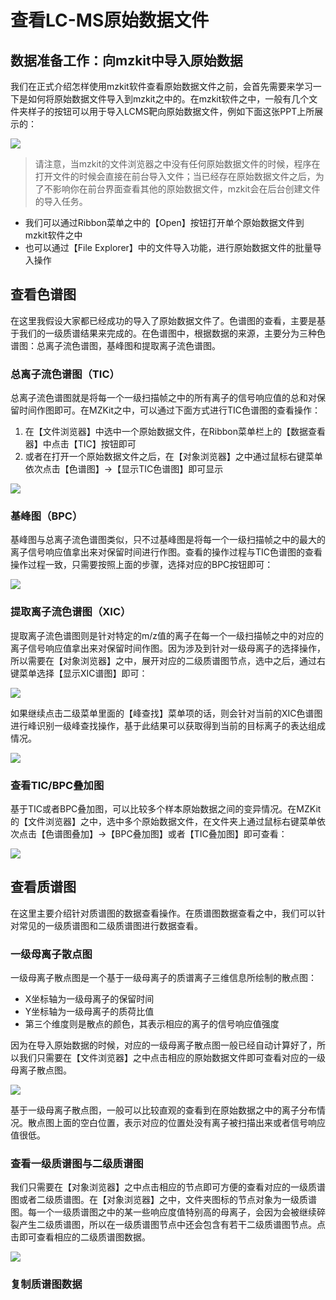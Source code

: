 # 查看LC-MS原始数据文件

<!-- 2022-07-14 -->

## 数据准备工作：向mzkit中导入原始数据

我们在正式介绍怎样使用mzkit软件查看原始数据文件之前，会首先需要来学习一下是如何将原始数据文件导入到mzkit之中的。在mzkit软件之中，一般有几个文件夹样子的按钮可以用于导入LCMS靶向原始数据文件，例如下面这张PPT上所展示的：

![](https://i0.wp.com/stack.xieguigang.me/wp-content/uploads/2021/07/man.png?ssl=1)
> 请注意，当mzkit的文件浏览器之中没有任何原始数据文件的时候，程序在打开文件的时候会直接在前台导入文件；当已经存在原始数据文件之后，为了不影响你在前台界面查看其他的原始数据文件，mzkit会在后台创建文件的导入任务。

+ 我们可以通过Ribbon菜单之中的【Open】按钮打开单个原始数据文件到mzkit软件之中
+ 也可以通过【File Explorer】中的文件导入功能，进行原始数据文件的批量导入操作

## 查看色谱图

在这里我假设大家都已经成功的导入了原始数据文件了。色谱图的查看，主要是基于我们的一级质谱结果来完成的。在色谱图中，根据数据的来源，主要分为三种色谱图：总离子流色谱图，基峰图和提取离子流色谱图。

### 总离子流色谱图（TIC）

总离子流色谱图就是将每一个一级扫描帧之中的所有离子的信号响应值的总和对保留时间作图即可。在MZKit之中，可以通过下面方式进行TIC色谱图的查看操作：

1. 在【文件浏览器】中选中一个原始数据文件，在Ribbon菜单栏上的【数据查看器】中点击【TIC】按钮即可
2. 或者在打开一个原始数据文件之后，在【对象浏览器】之中通过鼠标右键菜单依次点击【色谱图】->【显示TIC色谱图】即可显示

![](images/TIC.PNG)

### 基峰图（BPC）

基峰图与总离子流色谱图类似，只不过基峰图是将每一个一级扫描帧之中的最大的离子信号响应值拿出来对保留时间进行作图。查看的操作过程与TIC色谱图的查看操作过程一致，只需要按照上面的步骤，选择对应的BPC按钮即可：

![](images/BPC.PNG)

### 提取离子流色谱图（XIC）

提取离子流色谱图则是针对特定的m/z值的离子在每一个一级扫描帧之中的对应的离子信号响应值拿出来对保留时间作图。因为涉及到针对一级母离子的选择操作，所以需要在【对象浏览器】之中，展开对应的二级质谱图节点，选中之后，通过右键菜单选择【显示XIC谱图】即可：

![](images/XIC.PNG)

如果继续点击二级菜单里面的【峰查找】菜单项的话，则会针对当前的XIC色谱图进行峰识别一级峰查找操作，基于此结果可以获取得到当前的目标离子的表达组成情况。

![](images/PeakFinding.PNG)

### 查看TIC/BPC叠加图

基于TIC或者BPC叠加图，可以比较多个样本原始数据之间的变异情况。在MZKit的【文件浏览器】之中，选中多个原始数据文件，在文件夹上通过鼠标右键菜单依次点击【色谱图叠加】->【BPC叠加图】或者【TIC叠加图】即可查看：

![](images/BPC_overlay.PNG)

## 查看质谱图

在这里主要介绍针对质谱图的数据查看操作。在质谱图数据查看之中，我们可以针对常见的一级质谱图和二级质谱图进行数据查看。

### 一级母离子散点图

一级母离子散点图是一个基于一级母离子的质谱离子三维信息所绘制的散点图：

+ X坐标轴为一级母离子的保留时间
+ Y坐标轴为一级母离子的质荷比值
+ 第三个维度则是散点的颜色，其表示相应的离子的信号响应值强度

因为在导入原始数据的时候，对应的一级母离子散点图一般已经自动计算好了，所以我们只需要在【文件浏览器】之中点击相应的原始数据文件即可查看对应的一级母离子散点图。

![](https://i0.wp.com/stack.xieguigang.me/wp-content/uploads/2021/07/Slide13.png?ssl=1)

基于一级母离子散点图，一般可以比较直观的查看到在原始数据之中的离子分布情况。散点图上面的空白位置，表示对应的位置处没有离子被扫描出来或者信号响应值很低。

### 查看一级质谱图与二级质谱图

我们只需要在【对象浏览器】之中点击相应的节点即可方便的查看对应的一级质谱图或者二级质谱图。在【对象浏览器】之中，文件夹图标的节点对象为一级质谱图。每一个一级质谱图之中的某一些响应度值特别高的母离子，会因为会被继续碎裂产生二级质谱图，所以在一级质谱图节点中还会包含有若干二级质谱图节点。点击即可查看相应的二级质谱图数据。

![](images/MSPlot.PNG)

### 复制质谱图数据